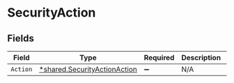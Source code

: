 # SecurityAction


## Fields

| Field                                                                              | Type                                                                               | Required                                                                           | Description                                                                        | Example                                                                            |
| ---------------------------------------------------------------------------------- | ---------------------------------------------------------------------------------- | ---------------------------------------------------------------------------------- | ---------------------------------------------------------------------------------- | ---------------------------------------------------------------------------------- |
| `Action`                                                                           | [*shared.SecurityActionAction](../../../pkg/models/shared/securityactionaction.md) | :heavy_minus_sign:                                                                 | N/A                                                                                | UNLOCK                                                                             |